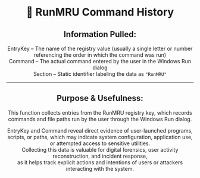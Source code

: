 <div align="center">

# 🏃 RunMRU Command History

## **Information Pulled:**  
EntryKey – The name of the registry value (usually a single letter or number referencing the order in which the command was run)  
Command – The actual command entered by the user in the Windows Run dialog  
Section – Static identifier labeling the data as `"RunMRU"`

---

## **Purpose & Usefulness:**  
This function collects entries from the RunMRU registry key, which records commands and file paths run by the user through the Windows Run dialog.

EntryKey and Command reveal direct evidence of user-launched programs, scripts, or paths, which may indicate system configuration, application use, or attempted access to sensitive utilities.  
Collecting this data is valuable for digital forensics, user activity reconstruction, and incident response,  
as it helps track explicit actions and intentions of users or attackers interacting with the system.

</div>
